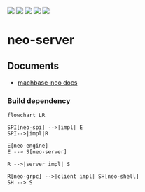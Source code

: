 
[![](https://img.shields.io/github/v/release/machbase/neo-server?sort=semver)](https://github.com/machbase/neo-server/releases)
[![](https://github.com/machbase/neo-server/actions/workflows/ci-linux-arm64.yml/badge.svg)](https://github.com/machbase/neo-server/actions/workflows/ci-linux-arm64.yml)
[![](https://github.com/machbase/neo-server/actions/workflows/ci-linux-amd64.yml/badge.svg)](https://github.com/machbase/neo-server/actions/workflows/ci-linux-amd64.yml)
[![](https://github.com/machbase/neo-server/actions/workflows/ci-darwin-arm64.yml/badge.svg)](https://github.com/machbase/neo-server/actions/workflows/ci-darwin-arm64.yml)
[![](https://github.com/machbase/neo-server/actions/workflows/ci-darwin-amd64.yml/badge.svg)](https://github.com/machbase/neo-server/actions/workflows/ci-darwin-amd64.yml)

# neo-server

## Documents

- [machbase-neo docs](https://neo.machbase.com/)

### Build dependency

```mermaid
flowchart LR

SPI[neo-spi] -->|impl| E
SPI-->|impl|R

E[neo-engine]
E --> S[neo-server]

R -->|server impl| S

R[neo-grpc] -->|client impl| SH[neo-shell]
SH --> S

```